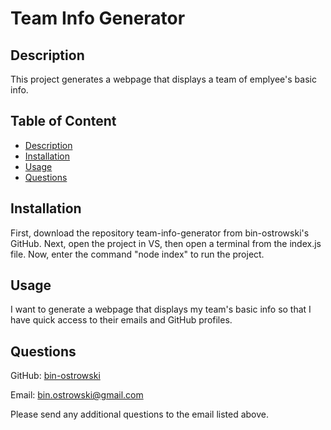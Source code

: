 # Team Info Generator
     
## Description
This project generates a webpage that displays a team of emplyee's basic info.
          
## Table of Content
- [Description](#description)
- [Installation](#installation)
- [Usage](#usage)
- [Questions](#questions)
  
## Installation
First, download the repository team-info-generator from bin-ostrowski's GitHub. Next, open the project in VS, then open a terminal from the index.js file. Now, enter the command "node index" to run the project.
  
## Usage
I want to generate a webpage that displays my team's basic info so that I have quick access to their emails and GitHub profiles. 
  
## Questions
GitHub: [bin-ostrowski](https://github.com/bin-ostrowski)
  
Email: bin.ostrowski@gmail.com
  
Please send any additional questions to the email listed above. 
